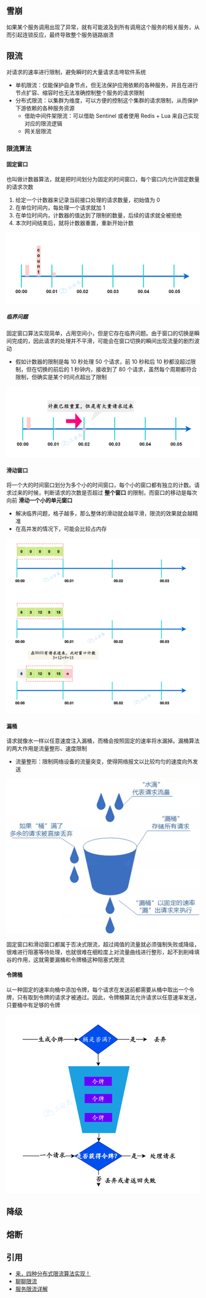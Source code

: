 ## 雪崩

如果某个服务调用出现了异常，就有可能波及到所有调用这个服务的相关服务，从而引起连锁反应，最终导致整个服务链路崩溃

## 限流

对请求的速率进行限制，避免瞬时的大量请求击垮软件系统

- 单机限流：仅能保护自身节点，但无法保护应用依赖的各种服务，并且在进行节点扩容、缩容时也无法准确控制整个服务的请求限制
- 分布式限流：以集群为维度，可以方便的控制这个集群的请求限制，从而保护下游依赖的各种服务资源
  - 借助中间件架限流：可以借助 Sentinel 或者使用 Redis + Lua 来自己实现对应的限流逻辑
  - 网关层限流

### 限流算法

#### 固定窗口

也叫做计数器算法，就是把时间划分为固定的时间窗口，每个窗口内允许固定数量的请求次数

1. 给定一个计数器来记录当前接口处理的请求数量，初始值为 0
2. 在单位时间内，每处理一个请求就加 1
3. 在单位时间内，计数器的值达到了限制的数量，后续的请求就全被拒绝
4. 本次时间结束后，就将计数器重置，重新开始计数

![](./md.assets/counter.png)

##### 临界问题

固定窗口算法实现简单，占用空间小，但是它存在临界问题。由于窗口的切换是瞬间完成的，因此请求的处理并不平滑，可能会在窗口切换的瞬间出现流量的剧烈波动

- 假如计数器的限制是每 10 秒处理 50 个请求，前 10 秒和后 10 秒都没超过限制，但在切换的前后的 1 秒钟内，接收到了 80 个请求，虽然每个周期都符合限制，但确实是某个时间点超出了限制

![](./md.assets/counter_2.png)

#### 滑动窗口

将一个大的时间窗口划分为多个小的时间窗口，每个小的窗口都有独立的计数。请求过来的时候，判断请求的次数是否超过 **整个窗口** 的限制，而窗口的移动是每次向前 **滑动一个小的单元窗口**

- 解决临界问题，格子越多，那么整体的滑动就会越平滑，限流的效果就会越精准
- 在高并发的情况下，可能会比较占内存

![](./md.assets/slip.png)

#### 漏桶

请求就像水一样以任意速度注入漏桶，而桶会按照固定的速率将水漏掉。漏桶算法的两大作用是流量整形、速度限制

- 流量整形：限制网络设备的流量突变，使得网络报文以比较均匀的速度向外发送

![](./md.assets/barrel.png)

固定窗口和滑动窗口都属于否决式限流，超过阈值的流量就必须强制失败或降级，很难进行阻塞等待处理，也就很难在细粒度上对流量曲线进行整形，起不到削峰填谷的作用，这就需要漏桶和令牌桶这种阻塞式限流

#### 令牌桶

以一种固定的速率向桶中添加令牌，每个请求在发送前都需要从桶中取出一个令牌，只有取到令牌的请求才被通过。因此，令牌桶算法允许请求以任意速率发送，只要桶中有足够的令牌

![](./md.assets/token_barrel.png)

## 降级

## 熔断

## 引用

- [来，四种分布式限流算法实现！](https://mp.weixin.qq.com/s/fsTBXAKacoeLx2NUBYaFsQ)
- [聊聊限流](https://mp.weixin.qq.com/s?__biz=Mzg3OTU5NzQ1Mw==&mid=2247487439&idx=1&sn=87beaedb8a8024615f0674c1cf88ca02&chksm=cf034d2df874c43bc2a928e856ebd7dc3f17742e425bb192e3e410f4c15ee4ab195f13e8c706&scene=178&cur_album_id=2206501082485358594#rd)
- [服务限流详解](https://javaguide.cn/high-availability/limit-request.html)
